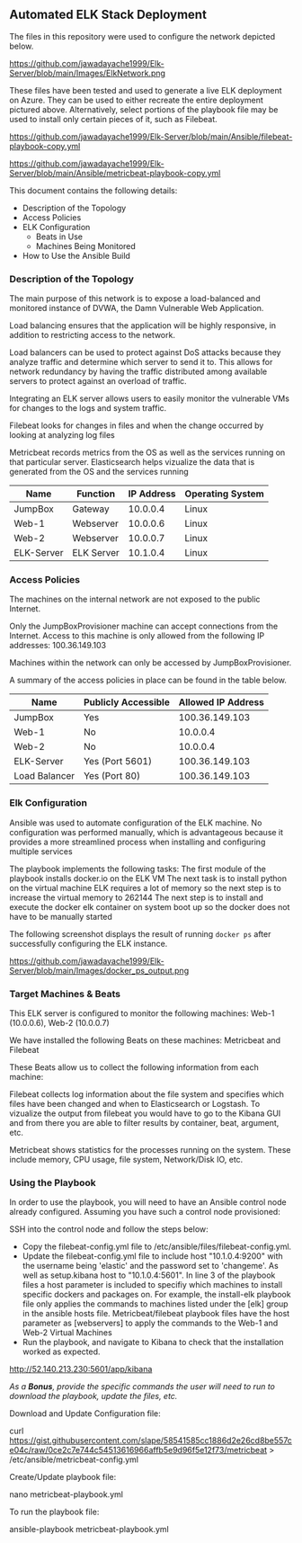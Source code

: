 ## Automated ELK Stack Deployment

The files in this repository were used to configure the network depicted below.

https://github.com/jawadayache1999/Elk-Server/blob/main/Images/ElkNetwork.png

These files have been tested and used to generate a live ELK deployment on Azure. They can be used to either recreate the entire deployment pictured above. Alternatively, select portions of the playbook file may be used to install only certain pieces of it, such as Filebeat.

https://github.com/jawadayache1999/Elk-Server/blob/main/Ansible/filebeat-playbook-copy.yml

https://github.com/jawadayache1999/Elk-Server/blob/main/Ansible/metricbeat-playbook-copy.yml

This document contains the following details:
- Description of the Topology
- Access Policies
- ELK Configuration
  - Beats in Use
  - Machines Being Monitored
- How to Use the Ansible Build


### Description of the Topology

The main purpose of this network is to expose a load-balanced and monitored instance of DVWA, the Damn Vulnerable Web Application.

Load balancing ensures that the application will be highly responsive, in addition to restricting access to the network.

Load balancers can be used to protect against DoS attacks because they analyze traffic and determine which server to send it to.
This allows for network redundancy by having the traffic distributed among available servers to protect against an overload of traffic.

Integrating an ELK server allows users to easily monitor the vulnerable VMs for changes to the logs and system traffic.


Filebeat looks for changes in files and when the change occurred by looking at analyzing log files

Metricbeat records metrics from the OS as well as the services running on that particular server. Elasticsearch helps vizualize
the data that is generated from the OS and the services running


| Name       | Function   | IP Address | Operating System |
|------------|------------|------------|------------------|
| JumpBox    | Gateway    | 10.0.0.4   | Linux            |
| Web-1      | Webserver  | 10.0.0.6   | Linux            |
| Web-2      | Webserver  | 10.0.0.7   | Linux            |
| ELK-Server | ELK Server | 10.1.0.4   | Linux            |

### Access Policies

The machines on the internal network are not exposed to the public Internet. 

Only the JumpBoxProvisioner machine can accept connections from the Internet. Access to this machine is only allowed from the following IP addresses:
100.36.149.103

Machines within the network can only be accessed by JumpBoxProvisioner.

A summary of the access policies in place can be found in the table below.

| Name          | Publicly Accessible  | Allowed IP Address |
|---------------|----------------------|--------------------|
| JumpBox       | Yes                  | 100.36.149.103     |
| Web-1         | No                   | 10.0.0.4           |
| Web-2         | No                   | 10.0.0.4           |
| ELK-Server    | Yes (Port 5601)      | 100.36.149.103     |
| Load Balancer | Yes (Port 80)        | 100.36.149.103     |

### Elk Configuration

Ansible was used to automate configuration of the ELK machine. No configuration was performed manually, which is advantageous because it provides
a more streamlined process when installing and configuring multiple services

The playbook implements the following tasks:
The first module of the playbook installs docker.io on the ELK VM
The next task is to install python on the virtual machine
ELK requires a lot of memory so the next step is to increase the virtual memory to 262144
The next step is to install and execute the docker elk container on system boot up so the docker does not have to be manually started


The following screenshot displays the result of running `docker ps` after successfully configuring the ELK instance.

https://github.com/jawadayache1999/Elk-Server/blob/main/Images/docker_ps_output.png


### Target Machines & Beats
This ELK server is configured to monitor the following machines: Web-1 (10.0.0.6), Web-2 (10.0.0.7)

We have installed the following Beats on these machines: Metricbeat and Filebeat

These Beats allow us to collect the following information from each machine:

Filebeat collects log information about the file system and specifies which files have been changed and when to Elasticsearch or Logstash. To vizualize the output from filebeat you would have to go to the Kibana GUI and from there you are able to filter results by container, beat, argument, etc.

Metricbeat shows statistics for the processes running on the system. These include memory, CPU usage, file system, Network/Disk IO, etc.


### Using the Playbook
In order to use the playbook, you will need to have an Ansible control node already configured. Assuming you have such a control node provisioned: 

SSH into the control node and follow the steps below:
- Copy the filebeat-config.yml file to /etc/ansible/files/filebeat-config.yml.
- Update the filebeat-config.yml file to include host "10.1.0.4:9200" with the username being 'elastic' and the password set to 'changeme'.
As well as setup.kibana host to "10.1.0.4:5601". In line 3 of the playbook files a host parameter is included to specifiy which machines to install
specific dockers and packages on. For example, the install-elk playbook file only applies the commands to machines listed under the [elk] group in the
ansible hosts file. Metricbeat/filebeat playbook files have the host parameter as [webservers] to apply the commands to the Web-1 and Web-2 Virtual Machines
- Run the playbook, and navigate to Kibana to check that the installation worked as expected.

http://52.140.213.230:5601/app/kibana

_As a **Bonus**, provide the specific commands the user will need to run to download the playbook, update the files, etc._

Download and Update Configuration file:

curl https://gist.githubusercontent.com/slape/58541585cc1886d2e26cd8be557ce04c/raw/0ce2c7e744c54513616966affb5e9d96f5e12f73/metricbeat > /etc/ansible/metricbeat-config.yml

Create/Update playbook file:

nano metricbeat-playbook.yml

To run the playbook file:

ansible-playbook metricbeat-playbook.yml

